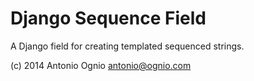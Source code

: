 Django Sequence Field
=====================

A Django field for creating templated sequenced strings.

(c) 2014 Antonio Ognio <antonio@ognio.com>
